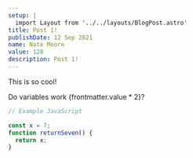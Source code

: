```yaml
---
setup: |
  import Layout from '../../layouts/BlogPost.astro'
title: Post 1!
publishDate: 12 Sep 2021
name: Nate Moore
value: 128
description: Post 1!
---
```


This is so cool!

Do variables work {frontmatter.value \* 2}?

```javascript
// Example JavaScript

const x = 7;
function returnSeven() {
  return x;
}
```

